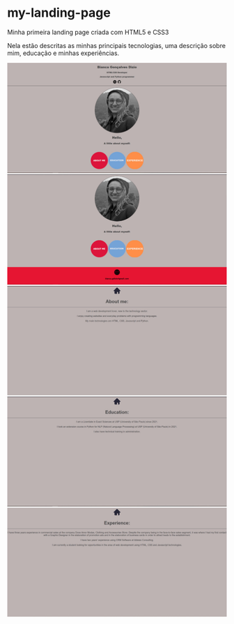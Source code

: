 # my-landing-page
Minha primeira landing page criada com HTML5 e CSS3

Nela estão descritas as minhas principais tecnologias, uma descrição sobre mim, educação e minhas experiências.

<img src= "https://github.com/biancadizio/my-landing-page/blob/master/img/1.jpeg">
<img src= "https://github.com/biancadizio/my-landing-page/blob/master/img/2.jpeg">
<img src= "https://github.com/biancadizio/my-landing-page/blob/master/img/3.jpeg">
<img src= "https://github.com/biancadizio/my-landing-page/blob/master/img/4.jpeg">
<img src= "https://github.com/biancadizio/my-landing-page/blob/master/img/5.jpeg">


